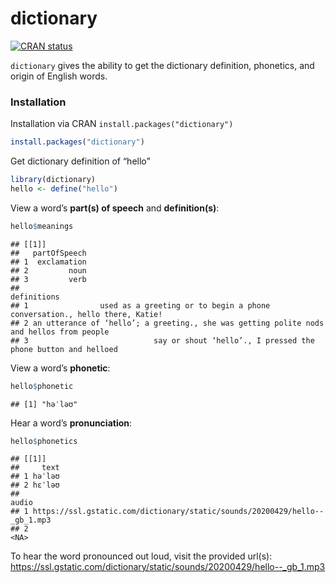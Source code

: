 
# dictionary <a href='https://github.com/stevecondylios/dictionary'></a>

<!-- badges: start -->

[![CRAN
status](https://www.r-pkg.org/badges/version/dictionary)](https://cran.r-project.org/package=dictionary)
<!-- badges: end -->

`dictionary` gives the ability to get the dictionary definition,
phonetics, and origin of English words.

### Installation

Installation via CRAN `install.packages("dictionary")`

``` r
install.packages("dictionary")
```

Get dictionary definition of “hello”

``` r
library(dictionary)
hello <- define("hello")
```

View a word’s **part(s) of speech** and **definition(s)**:

``` r
hello$meanings
```

    ## [[1]]
    ##   partOfSpeech
    ## 1  exclamation
    ## 2         noun
    ## 3         verb
    ##                                                                                definitions
    ## 1                used as a greeting or to begin a phone conversation., hello there, Katie!
    ## 2 an utterance of ‘hello’; a greeting., she was getting polite nods and hellos from people
    ## 3                            say or shout ‘hello’., I pressed the phone button and helloed

View a word’s **phonetic**:

``` r
hello$phonetic
```

    ## [1] "həˈləʊ"

Hear a word’s **pronunciation**:

``` r
hello$phonetics
```

    ## [[1]]
    ##     text
    ## 1 həˈləʊ
    ## 2 hɛˈləʊ
    ##                                                                        audio
    ## 1 https://ssl.gstatic.com/dictionary/static/sounds/20200429/hello--_gb_1.mp3
    ## 2                                                                       <NA>

To hear the word pronounced out loud, visit the provided url(s):
<https://ssl.gstatic.com/dictionary/static/sounds/20200429/hello--_gb_1.mp3>
